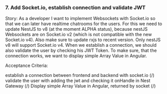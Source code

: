 ### 7.  Add Socket.io, establish connection and validate JWT

Story: As a developer I want to implement Websockets with Socket.io so that we can later have realtime chatrooms 
for the users. For this we need to update NestJS to v8 (at the moment ALPHA status),
because nestJS Websockets are on Socket.io v2 (which is not compatible with the new Socket.io v4).
Also make sure to update rxjs to recent version. Only nestJS v8 will support Socket.io v4.
When we establish a connection, we should also validate the user by checking his JWT Token.
To make sure, that the connection works, we want to display simple Array Value in Angular.

Acceptance Criteria:

establish a connection between frontend and backend with socket.io (/)
validate the user with adding the jwt and checking it onHandle in Nest Gateway (/)
Display simple Array Value in Angular, returned by socket (/)